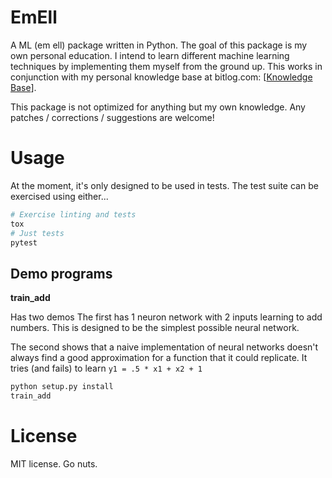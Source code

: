 EmEll
=====

A ML (em ell) package written in Python. The goal of this package is my own personal education.
I intend to learn different machine learning techniques by implementing them myself from
the ground up. This works in conjunction with my personal knowledge base at bitlog.com:
\[[Knowledge Base](https://www.bitlog.com/knowledge-base/machine-learning/)\].

This package is not optimized for anything but my own knowledge. Any patches / corrections /
suggestions are welcome!

Usage
=====

At the moment, it's only designed to be used in tests. The test suite can be exercised using
either...

```bash
# Exercise linting and tests
tox
# Just tests
pytest
```

Demo programs
-------------

**train_add**

Has two demos
The first has 1 neuron network with 2 inputs learning to add numbers.
This is designed to be the simplest possible neural network.

The second shows that a naive implementation of neural networks doesn't
always find a good approximation for a function that it could replicate.
It tries (and fails) to learn `y1 = .5 * x1 + x2 + 1`

```bash
python setup.py install
train_add
```

License
=======

MIT license. Go nuts.

